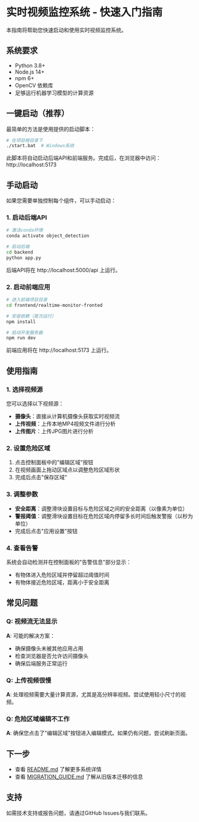 # 实时视频监控系统 - 快速入门指南

本指南将帮助您快速启动和使用实时视频监控系统。

## 系统要求

- Python 3.8+
- Node.js 14+
- npm 6+
- OpenCV 依赖库
- 足够运行机器学习模型的计算资源

## 一键启动（推荐）

最简单的方法是使用提供的启动脚本：

```bash
# 在项目根目录下
./start.bat  # Windows系统
```

此脚本将自动启动后端API和前端服务。完成后，在浏览器中访问：http://localhost:5173

## 手动启动

如果您需要单独控制每个组件，可以手动启动：

### 1. 启动后端API

```bash
# 激活conda环境
conda activate object_detection

# 启动后端
cd backend
python app.py
```

后端API将在 http://localhost:5000/api 上运行。

### 2. 启动前端应用

```bash
# 进入前端项目目录
cd frontend/realtime-monitor-fronted

# 安装依赖（首次运行）
npm install

# 启动开发服务器
npm run dev
```

前端应用将在 http://localhost:5173 上运行。

## 使用指南

### 1. 选择视频源

您可以选择以下视频源：
- **摄像头**：直接从计算机摄像头获取实时视频流
- **上传视频**：上传本地MP4视频文件进行分析
- **上传图片**：上传JPG图片进行分析

### 2. 设置危险区域

1. 点击控制面板中的"编辑区域"按钮
2. 在视频画面上拖动区域点以调整危险区域形状
3. 完成后点击"保存区域"

### 3. 调整参数

- **安全距离**：调整滑块设置目标与危险区域之间的安全距离（以像素为单位）
- **警报阈值**：调整滑块设置目标在危险区域内停留多长时间后触发警报（以秒为单位）
- 完成后点击"应用设置"按钮

### 4. 查看告警

系统会自动检测并在控制面板的"告警信息"部分显示：
- 有物体进入危险区域并停留超过阈值时间
- 有物体接近危险区域，距离小于安全距离

## 常见问题

### Q: 视频流无法显示

**A**: 可能的解决方案：
- 确保摄像头未被其他应用占用
- 检查浏览器是否允许访问摄像头
- 确保后端服务正常运行

### Q: 上传视频很慢

**A**: 处理视频需要大量计算资源，尤其是高分辨率视频。尝试使用较小尺寸的视频。

### Q: 危险区域编辑不工作

**A**: 确保您点击了"编辑区域"按钮进入编辑模式。如果仍有问题，尝试刷新页面。

## 下一步

- 查看 [README.md](README.md) 了解更多系统详情
- 查看 [MIGRATION_GUIDE.md](MIGRATION_GUIDE.md) 了解从旧版本迁移的信息

## 支持

如需技术支持或报告问题，请通过GitHub Issues与我们联系。 